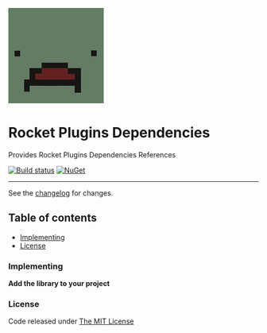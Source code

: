 ![logo](src/.editoricon.png)

# Rocket Plugins Dependencies
Provides Rocket Plugins Dependencies References

[![Build status](https://ci.appveyor.com/api/projects/status/u3bc805ovy8jgib0?svg=true)](https://ci.appveyor.com/project/ennerperez/rocket-plugins-dependencies)
[![NuGet](http://img.shields.io/nuget/v/Rocket.Plugins.Dependencies.svg)](https://www.nuget.org/packages/Rocket.Plugins.Dependencies/)

---------------------------------------

See the [changelog](CHANGELOG.md) for changes.

## Table of contents

* [Implementing](#implementing)
* [License](#license)

### Implementing

**Add the library to your project**

### License

Code released under [The MIT License](LICENSE)